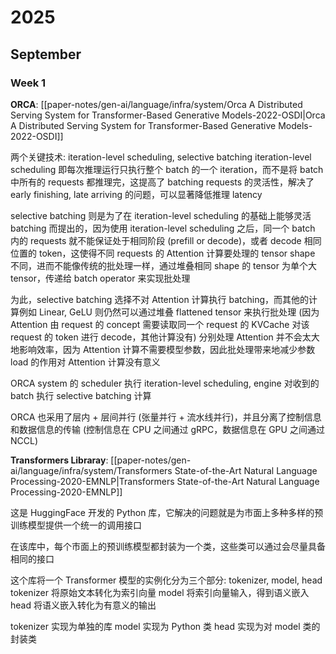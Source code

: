 # 2025
## September
### Week 1
**ORCA**: [[paper-notes/gen-ai/language/infra/system/Orca A Distributed Serving System for Transformer-Based Generative Models-2022-OSDI|Orca A Distributed Serving System for Transformer-Based Generative Models-2022-OSDI]]

两个关键技术: iteration-level scheduling, selective batching
iteration-level scheduling 即每次推理运行只执行整个 batch 的一个 iteration，而不是将 batch 中所有的 requests 都推理完，这提高了 batching requests 的灵活性，解决了 early finishing, late arriving 的问题，可以显著降低推理 latency

selective batching 则是为了在 iteration-level scheduling 的基础上能够灵活 batching 而提出的，因为使用 iteration-level scheduling 之后，同一个 batch 内的 requests 就不能保证处于相同阶段 (prefill or decode)，或者 decode 相同位置的 token，这使得不同 requests 的 Attention 计算要处理的 tensor shape 不同，进而不能像传统的批处理一样，通过堆叠相同 shape 的 tensor 为单个大 tensor，传递给 batch operator 来实现批处理

为此，selective batching 选择不对 Attention 计算执行 batching，而其他的计算例如 Linear, GeLU 则仍然可以通过堆叠 flattened tensor 来执行批处理 (因为 Attention 由 request 的 concept 需要读取同一个 request 的 KVCache 对该 request 的 token 进行 decode，其他计算没有)
分别处理 Attention 并不会太大地影响效率，因为 Attention 计算不需要模型参数，因此批处理带来地减少参数 load 的作用对 Attention 计算没有意义

ORCA system 的 scheduler 执行 iteration-level scheduling, engine 对收到的 batch 执行 selective batching 计算

ORCA 也采用了层内 + 层间并行 (张量并行 + 流水线并行)，并且分离了控制信息和数据信息的传输 (控制信息在 CPU 之间通过 gRPC，数据信息在 GPU 之间通过 NCCL)

**Transformers Libraray**: [[paper-notes/gen-ai/language/infra/system/Transformers State-of-the-Art Natural Language Processing-2020-EMNLP|Transformers State-of-the-Art Natural Language Processing-2020-EMNLP]]

这是 HuggingFace 开发的 Python 库，它解决的问题就是为市面上多种多样的预训练模型提供一个统一的调用接口

在该库中，每个市面上的预训练模型都封装为一个类，这些类可以通过会尽量具备相同的接口

这个库将一个 Transformer 模型的实例化分为三个部分: tokenizer, model, head
tokenizer 将原始文本转化为索引向量
model 将索引向量输入，得到语义嵌入
head 将语义嵌入转化为有意义的输出

tokenizer 实现为单独的库
model 实现为 Python 类
head 实现为对 model 类的封装类


